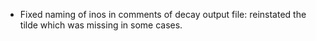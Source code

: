 * Fixed naming of inos in comments of decay output file: reinstated the tilde which was missing in some cases.

